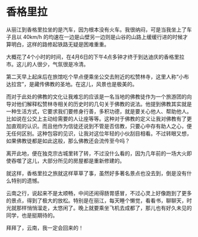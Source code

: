 # 香格里拉

从丽江到香格里拉坐的是汽车，因为根本没有火车。我很纳闷，可是当我坐上了车子且以 40km/h 的均速在一边是山壁另一边则是山谷的山路上缓缓行进的时候才算明白，这样的路修起铁路无疑是困难重重。

大概花了4个小时的时间，在4月6日的下午4点多钟才终于到达迪庆的香格里拉市。这儿的人很少，气氛很是冷清。

第二天早上起床后在旅馆吃个早点便乘坐公交去附近的松赞林寺，这里人称“小布达拉宫”，是藏传佛教的圣地。在这儿，风景也是极美的。

而对于此处的佛教的文化让我难忘的应该是一名当地的佛教徒作为一个旅游团的向导对他们解释松赞林寺相关的历史时的几句关于佛教的说法。他提到佛教其实就是一种生活方式，它要求我们要修身行善，多积功德，就是要关心他人、帮助他人。比如说在公交上主动给需要的人让座等等。这种对于佛教的定义让我对佛教有了更加直观的认识。而且他作为信徒还说到不管是否信教，只要心中存有助人之心，便无任何区别。这种包容的见识，让我对这位年轻的小伙刮目相看。不过转眼又想，如果佛教徒都是如此这般，那么佛教还会流传至今吗？

离开此地，便在独克宗古城里转了转，不过没什么看的，因为几年前的一场大火即使吞噬了这儿，大部分所见的房屋都是重新修建的。

就这样，香格里拉之旅就这样草草了事，虽然好多著名景点也没去到，倒是没有什么特别的遗憾。

云南之行，说起来不是太顺畅，中间还闹得肠胃感冒，不过心灵上好像跑到了更多的景点，得到了极大的放松。特别是在丽江，每天睡个懒觉，看看书，聊聊天，时光就那样悄悄溜走，太悠闲了。晚上就要乘坐飞机去成都了，那儿也有好久未见的同学，也是挺期待的。

拜拜了，云南，我一定会回来的！